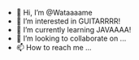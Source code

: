 - 👋 Hi, I’m @Wataaaame
- 👀 I’m interested in GUITARRRR!
- 🌱 I’m currently learning JAVAAAA!
- 💞️ I’m looking to collaborate on ...
- 📫 How to reach me ...

<!---
Wataaaame/Wataaaame is a ✨ special ✨ repository because its `README.md` (this file) appears on your GitHub profile.
You can click the Preview link to take a look at your changes.
--->
